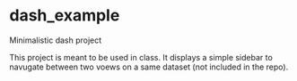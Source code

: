 # dash_example
Minimalistic dash project

This project is meant to be used in class. It displays a simple sidebar to navugate between two voews on a same dataset (not included in the repo). 
